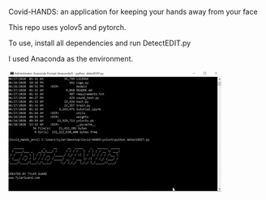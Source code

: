 Covid-HANDS: an application for keeping your hands away from your face

This repo uses yolov5 and pytorch.

To use, install all dependencies and run DetectEDIT.py 

I used Anaconda as the environment.

![](Covid-HANDS.gif)
